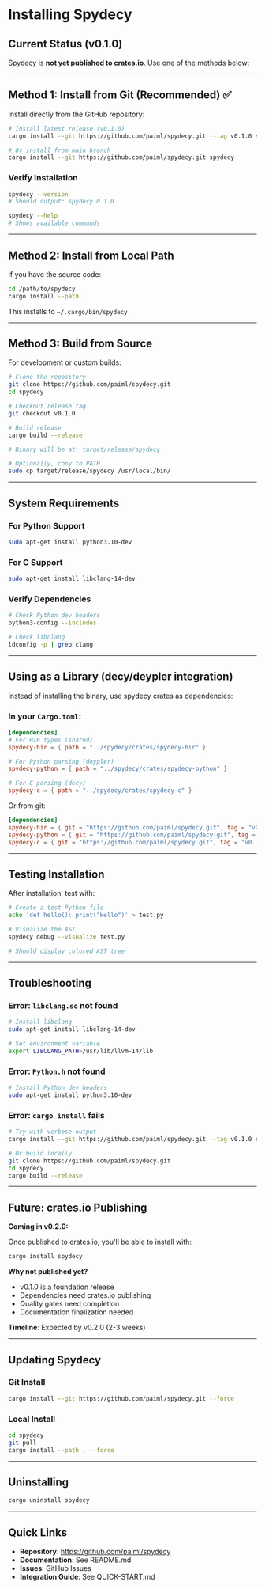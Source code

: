 # Installing Spydecy

## Current Status (v0.1.0)

Spydecy is **not yet published to crates.io**. Use one of the methods below:

---

## Method 1: Install from Git (Recommended) ✅

Install directly from the GitHub repository:

```bash
# Install latest release (v0.1.0)
cargo install --git https://github.com/paiml/spydecy.git --tag v0.1.0 spydecy

# Or install from main branch
cargo install --git https://github.com/paiml/spydecy.git spydecy
```

### Verify Installation

```bash
spydecy --version
# Should output: spydecy 0.1.0

spydecy --help
# Shows available commands
```

---

## Method 2: Install from Local Path

If you have the source code:

```bash
cd /path/to/spydecy
cargo install --path .
```

This installs to `~/.cargo/bin/spydecy`

---

## Method 3: Build from Source

For development or custom builds:

```bash
# Clone the repository
git clone https://github.com/paiml/spydecy.git
cd spydecy

# Checkout release tag
git checkout v0.1.0

# Build release
cargo build --release

# Binary will be at: target/release/spydecy

# Optionally, copy to PATH
sudo cp target/release/spydecy /usr/local/bin/
```

---

## System Requirements

### For Python Support
```bash
sudo apt-get install python3.10-dev
```

### For C Support
```bash
sudo apt-get install libclang-14-dev
```

### Verify Dependencies
```bash
# Check Python dev headers
python3-config --includes

# Check libclang
ldconfig -p | grep clang
```

---

## Using as a Library (decy/deypler integration)

Instead of installing the binary, use spydecy crates as dependencies:

### In your `Cargo.toml`:

```toml
[dependencies]
# For HIR types (shared)
spydecy-hir = { path = "../spydecy/crates/spydecy-hir" }

# For Python parsing (deypler)
spydecy-python = { path = "../spydecy/crates/spydecy-python" }

# For C parsing (decy)
spydecy-c = { path = "../spydecy/crates/spydecy-c" }
```

Or from git:

```toml
[dependencies]
spydecy-hir = { git = "https://github.com/paiml/spydecy.git", tag = "v0.1.0" }
spydecy-python = { git = "https://github.com/paiml/spydecy.git", tag = "v0.1.0" }
spydecy-c = { git = "https://github.com/paiml/spydecy.git", tag = "v0.1.0" }
```

---

## Testing Installation

After installation, test with:

```bash
# Create a test Python file
echo 'def hello(): print("Hello")' > test.py

# Visualize the AST
spydecy debug --visualize test.py

# Should display colored AST tree
```

---

## Troubleshooting

### Error: `libclang.so` not found

```bash
# Install libclang
sudo apt-get install libclang-14-dev

# Set environment variable
export LIBCLANG_PATH=/usr/lib/llvm-14/lib
```

### Error: `Python.h` not found

```bash
# Install Python dev headers
sudo apt-get install python3.10-dev
```

### Error: `cargo install` fails

```bash
# Try with verbose output
cargo install --git https://github.com/paiml/spydecy.git --tag v0.1.0 spydecy --verbose

# Or build locally
git clone https://github.com/paiml/spydecy.git
cd spydecy
cargo build --release
```

---

## Future: crates.io Publishing

**Coming in v0.2.0:**

Once published to crates.io, you'll be able to install with:

```bash
cargo install spydecy
```

**Why not published yet?**
- v0.1.0 is a foundation release
- Dependencies need crates.io publishing
- Quality gates need completion
- Documentation finalization needed

**Timeline**: Expected by v0.2.0 (2-3 weeks)

---

## Updating Spydecy

### Git Install
```bash
cargo install --git https://github.com/paiml/spydecy.git --force
```

### Local Install
```bash
cd spydecy
git pull
cargo install --path . --force
```

---

## Uninstalling

```bash
cargo uninstall spydecy
```

---

## Quick Links

- **Repository**: https://github.com/paiml/spydecy
- **Documentation**: See README.md
- **Issues**: GitHub Issues
- **Integration Guide**: See QUICK-START.md

